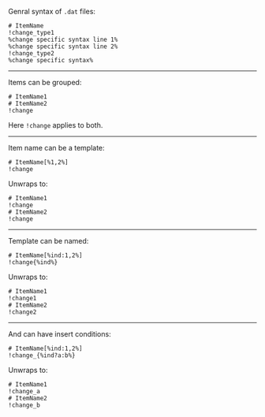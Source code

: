 
Genral syntax of `.dat` files:
```
# ItemName
!change_type1
%change specific syntax line 1%
%change specific syntax line 2%
!change_type2
%change specific syntax%
```

---

Items can be grouped:
```
# ItemName1
# ItemName2
!change
```
Here `!change` applies to both.

---

Item name can be a template:
```
# ItemName[%1,2%]
!change
```
Unwraps to:
```
# ItemName1
!change
# ItemName2
!change
```

---

Template can be named:
```
# ItemName[%ind:1,2%]
!change{%ind%}
```
Unwraps to:
```
# ItemName1
!change1
# ItemName2
!change2
```

---

And can have insert conditions:
```
# ItemName[%ind:1,2%]
!change_{%ind?a:b%}
```
Unwraps to:
```
# ItemName1
!change_a
# ItemName2
!change_b
```


